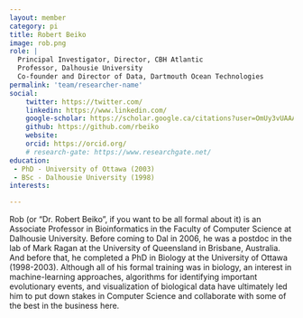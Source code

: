 ```yaml
---
layout: member
category: pi
title: Robert Beiko
image: rob.png
role: |
  Principal Investigator, Director, CBH Atlantic  
  Professor, Dalhousie University  
  Co-founder and Director of Data, Dartmouth Ocean Technologies
permalink: 'team/researcher-name'
social:
    twitter: https://twitter.com/
    linkedin: https://www.linkedin.com/
    google-scholar: https://scholar.google.ca/citations?user=OmUy3vUAAAAJ&hl=en&oi=ao
    github: https://github.com/rbeiko
    website:
    orcid: https://orcid.org/
    # research-gate: https://www.researchgate.net/
education:
 - PhD - University of Ottawa (2003)
 - BSc - Dalhousie University (1998)
interests:

---
```

Rob (or “Dr. Robert Beiko”, if you want to be all formal about it) is an Associate Professor in Bioinformatics in the Faculty of Computer Science at Dalhousie University. Before coming to Dal in 2006, he was a postdoc in the lab of Mark Ragan at the University of Queensland in Brisbane, Australia. And before that, he completed a PhD in Biology at the University of Ottawa (1998-2003). Although all of his formal training was in biology, an interest in machine-learning approaches, algorithms for identifying important evolutionary events, and visualization of biological data have ultimately led him to put down stakes in Computer Science and collaborate with some of the best in the business here.